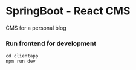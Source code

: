 # SpringBoot - React CMS

CMS for a personal blog

### Run frontend for development
```
cd clientapp
npm run dev
```